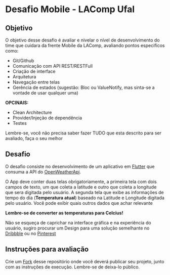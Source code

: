 # Desafio Mobile - LAComp Ufal

## Objetivo

O objetivo desse desafio é avaliar e nivelar o nível de desenvolvimento do time que cuidara da frente Mobile da LAComp, avaliando pontos especificos como:

- Git/Github
- Comunicação com API REST/RESTFull
- Criação de interface
- Arquitetura
- Navegação entre telas
- Gerência de estados (sugestão: Bloc ou ValueNotify, mas sinta-se a vontade de usar qualquer uma)

<b>OPCINAIS:</b>
- Clean Architecture
- Provider/Injeção de dependência
- Testes

Lembre-se, você não precisa saber fazer TUDO que esta descrito para ser avaliado, faça o seu melhor

## Desafio

O desafio consiste no desenvolvimento de um aplicativo em [Flutter](http://flutter.dev) que consuma a API do [OpenWeatherApi](https://openweathermap.org/api/one-call-3).

O App deve conter duas telas obrigatoriamente, a primeira tela com dois campos de texto, um que coleta a latitude e outro que coleta a longitude que sera digitada pelo usuário. A segunda tela que exibe as informações de tempo do dia (<b>Temperatura atual</b>) baseado na Latitude e Longitude digitada pelo usuário. Você pode exibir quais outros dados que achar relevante

<b>Lembre-se de converter as temperaturas para Celcius!</b>

Não se esqueça de caprichar na interface gráfica e na experiência do usuário, sugiro procurar um Design para uma solução semelhante no [Dribbble](https://dribbble.com/) ou no [Pinterest](https://br.pinterest.com/)

## Instruções para avaliação

Crie um [Fork](https://docs.github.com/pt/get-started/quickstart/fork-a-repo) desse repositório onde você deverá publicar seu projeto, junto com as instruções de execução. Lembre-se de deixa-lo público.
